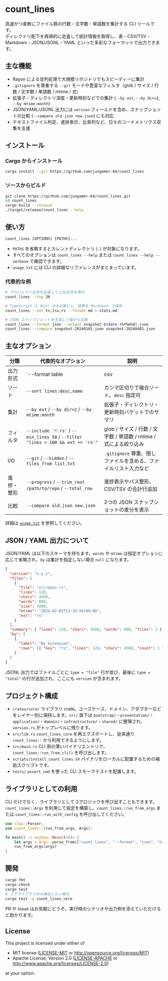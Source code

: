 # count_lines

高速かつ柔軟にファイル群の行数・文字数・単語数を集計する CLI ツールです。  
ディレクトリ配下を再帰的に走査して統計情報を取得し、表・CSV/TSV・Markdown・JSON/JSONL・YAML といった多彩なフォーマットで出力できます。

## 主な機能

- Rayon による並列処理で大規模リポジトリでもスピーディーに集計
- `.gitignore` を尊重する `--git` モードや豊富なフィルタ（glob / サイズ / 行数 / 文字数 / 単語数 / mtime / 式）
- 拡張子・ディレクトリ深度・更新時刻などでの集計 (`--by ext`, `--by dir=2`, `--by mtime:month`)
- JSON/YAML/JSONL 出力には `version` フィールドを含め、スナップショットの比較 (`--compare old.json new.json`) にも対応
- テキストファイル判定、進捗表示、比率列など、日々のコードメトリクス収集を支援

## インストール

### Cargo からインストール

```bash
cargo install --git https://github.com/jungamer-64/count_lines
```

### ソースからビルド

```bash
git clone https://github.com/jungamer-64/count_lines.git
cd count_lines
cargo build --release
./target/release/count_lines --help
```

## 使い方

```
count_lines [OPTIONS] [PATHS]...
```

- `PATHS` を省略するとカレントディレクトリ (`.`) が対象になります。
- すべてのオプションは `count_lines --help` または `count_lines --help --verbose` で確認できます。
- `usage.txt` には CLI の詳細なリファレンスがまとまっています。

### 代表的な例

```bash
# プロジェクト全体を走査して上位20件を表示
count_lines --top 20

# TypeScript と Rust のみ対象にし、結果を Markdown で保存
count_lines --ext ts,tsx,rs --format md > stats.md

# JSON スナップショットを生成して後から比較
count_lines --format json --output snapshot-$(date +%Y%m%d).json
count_lines --compare snapshot-20240101.json snapshot-20240401.json
```

## 主なオプション

| 分類 | 代表的なオプション | 説明 |
| ---- | ------------------ | ---- |
| 出力形式 | `--format table|csv|tsv|json|yaml|md|jsonl` | 既定は `table`。`--ratio` で比率列を追加可能 |
| ソート | `--sort lines:desc,name` | カンマ区切りで複合ソート。`desc` 指定可 |
| 集計 | `--by ext` / `--by dir=2` / `--by mtime:month` | 拡張子・ディレクトリ・更新時刻バケットでのサマリ |
| フィルタ | `--include '*.rs'` / `--min_lines 50` / `--filter "lines > 100 && ext == 'rs'"` | glob / サイズ / 行数 / 文字数 / 単語数 / mtime / 式による絞り込み |
| I/O | `--git` / `--hidden` / `--files_from list.txt` | `.gitignore` 尊重、隠しファイルを含める、ファイルリスト入力など |
| 進捗・整形 | `--progress` / `--trim_root /path/to/repo` / `--total_row` | 進捗表示やパス整形、CSV/TSV の合計行追加 |
| 比較 | `--compare old.json new.json` | 2つの JSON スナップショットの差分を表示 |

詳細は [`usage.txt`](usage.txt) を参照してください。

## JSON / YAML 出力について

JSON/YAML は以下のスキーマを持ちます。`words` や `mtime` は指定オプションに応じて省略され、`by` は集計を指定しない場合 `null` になります。

```json
{
  "version": "x.y.z",
  "files": [
    {
      "file": "src/main.rs",
      "lines": 120,
      "chars": 4560,
      "words": 890,
      "size": 7890,
      "mtime": "2024-02-02T12:34:56+09:00",
      "ext": "rs"
    }
  ],
  "summary": { "lines": 120, "chars": 4560, "words": 890, "files": 1 },
  "by": [
    {
      "label": "By Extension",
      "rows": [{ "key": "rs", "lines": 120, "chars": 4560, "count": 1 }]
    }
  ]
}
```

JSONL 出力ではファイルごとに `type = "file"` 行が並び、最後に `type = "total"` の行が追加され、ここにも `version` が含まれます。

## プロジェクト構成

- `crates/core/` ライブラリ crate。ユースケース、ドメイン、アダプターなどをレイヤー別に保持します。`src/` 直下は `bootstrap/`・`presentation/`・`application/`・`domain/`・`infrastructure/`・`shared/` に整理され、`version.rs` がトップレベルに残ります。
- `src/lib.rs` `count_lines_core` を再エクスポートし、従来通り `count_lines::` から利用できるようにします。
- `src/main.rs` CLI 用の薄いバイナリエントリで、`count_lines::run_from_cli()` を呼び出します。
- `scripts/install_count_lines.sh` バイナリをローカルに配置するための補助スクリプトです。
- `tests/` `assert_cmd` を使った CLI スモークテストを配置します。

## ライブラリとしての利用

CLI だけでなく、ライブラリとしてコアロジックを呼び出すこともできます。`count_lines::Args` を利用して設定を構築し、`count_lines::run_from_args` または `count_lines::run_with_config` を呼び出してください。

```rust
use clap::Parser;
use count_lines::{run_from_args, Args};

fn main() -> anyhow::Result<()> {
    let args = Args::parse_from(["count_lines", "--format", "json", "Cargo.toml"]);
    run_from_args(args)
}
```

## 開発

```bash
cargo fmt
cargo check
cargo test
# コアライブラリのみ検証したい場合
cargo test -p count_lines_core
```

PR や Issue はお気軽にどうぞ。実行時のシナリオや出力例を添えていただけると助かります。

## License

This project is licensed under either of

- MIT license ([LICENSE-MIT](LICENSE-MIT) or <http://opensource.org/licenses/MIT>)
- Apache License, Version 2.0 ([LICENSE-APACHE](LICENSE-APACHE) or <http://www.apache.org/licenses/LICENSE-2.0>)

at your option.
